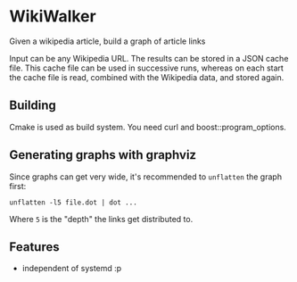 # WikiWalker
Given a wikipedia article, build a graph of article links

Input can be any Wikipedia URL. The results can be stored in a JSON cache file.
This cache file can be used in successive runs, whereas on each start the
cache file is read, combined with the Wikipedia data, and stored again.

## Building

Cmake is used as build system. You need curl and boost::program_options.

## Generating graphs with graphviz

Since graphs can get very wide, it's recommended to `unflatten` the graph first:

```
unflatten -l5 file.dot | dot ...
```

Where `5` is the "depth" the links get distributed to.

## Features

 - independent of systemd :p
